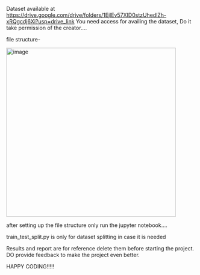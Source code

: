 Dataset available at https://drive.google.com/drive/folders/1EjlEv57XID0stzUhedlZh-xRQgcdj6Xi?usp=drive_link 
You need access for availing the dataset,
Do it take permission of the creator....

file structure-

<img width="450" alt="image" src="https://github.com/user-attachments/assets/d4dcbda7-d3b2-4304-88c9-7e5bc76e3637" />

after setting up the file structure only run the jupyter notebook....                                                                                                                                                                                                    


train_test_split.py is only for dataset splitting in case it is needed

Results and report are for reference delete them before starting the project.
DO provide feedback to make the project even better.

HAPPY CODING!!!!!
